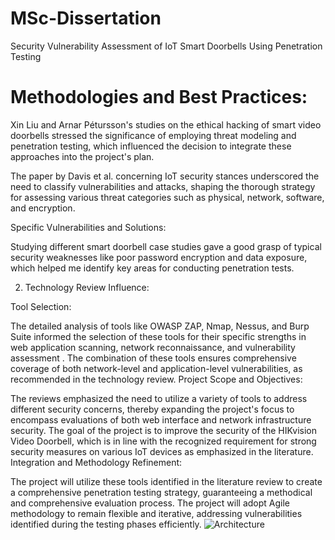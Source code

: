 # MSc-Dissertation
Security Vulnerability Assessment of IoT Smart Doorbells Using Penetration Testing


# Methodologies and Best Practices:

Xin Liu and Arnar Pétursson's studies on the ethical hacking of smart video doorbells stressed the significance of employing threat modeling and penetration testing, which influenced the decision to integrate these approaches into the project's plan.

The paper by Davis et al. concerning IoT security stances underscored the need to classify vulnerabilities and attacks, shaping the thorough strategy for assessing various threat categories such as physical, network, software, and encryption.

Specific Vulnerabilities and Solutions:

Studying different smart doorbell case studies gave a good grasp of typical security weaknesses like poor password encryption and data exposure, which helped me identify key areas for conducting penetration tests.

2. Technology Review Influence:

Tool Selection:

The detailed analysis of tools like OWASP ZAP, Nmap, Nessus, and Burp Suite informed the selection of these tools for their specific strengths in web application scanning, network reconnaissance, and vulnerability assessment .
The combination of these tools ensures comprehensive coverage of both network-level and application-level vulnerabilities, as recommended in the technology review.
Project Scope and Objectives:

The reviews emphasized the need to utilize a variety of tools to address different security concerns, thereby expanding the project's focus to encompass evaluations of both web interface and network infrastructure security.
The goal of the project is to improve the security of the HIKvision Video Doorbell, which is in line with the recognized requirement for strong security measures on various IoT devices as emphasized in the literature.
Integration and Methodology Refinement:

The project will utilize these tools identified in the literature review to create a comprehensive penetration testing strategy, guaranteeing a methodical and comprehensive evaluation process.
The project will adopt Agile methodology to remain flexible and iterative, addressing vulnerabilities identified during the testing phases efficiently.
![Architecture](https://github.com/user-attachments/assets/e6d509a0-4407-4cc4-9d69-3c507987ff7d)

